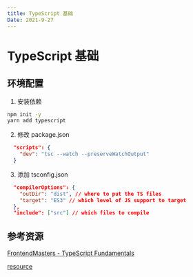 ```yaml
---
title: TypeScript 基础
Date: 2021-9-27
---
```


# TypeScript 基础

## 环境配置

1. 安装依赖

```bash
npm init -y
yarn add typescript
```

2. 修改 package.json

```json
  "scripts": {
    "dev": "tsc --watch --preserveWatchOutput"
  }
```

3. 添加 tsconfig.json

```json
  "compilerOptions": {
    "outDir": "dist", // where to put the TS files
    "target": "ES3" // which level of JS support to target
  },
  "include": ["src"] // which files to compile
```

##

## 参考资源

[FrontendMasters - TypeScript Fundamentals](https://frontendmasters.com/courses/typescript-v3)

[resource](https://www.typescript-training.com/course/fundamentals-v3)
